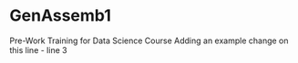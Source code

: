 # GenAssemb1
Pre-Work Training for Data Science Course
Adding an example change on this line - line 3
